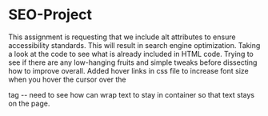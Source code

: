 # SEO-Project
This assignment is requesting that we include alt attributes to ensure accessibility standards.  This will result in search engine optimization.
Taking a look at the code to see what is already included in HTML code.  Trying to see if there are any low-hanging fruits and simple tweaks before dissecting how to improve overall.
Added hover links in css file to increase font size when you hover the cursor over the <p> tag -- need to see how can wrap text to stay in container so that text stays on the page.

